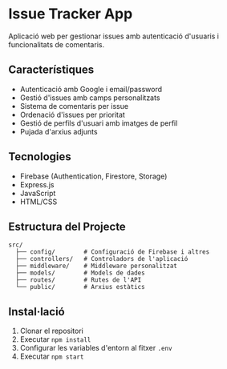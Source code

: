 # Issue Tracker App

Aplicació web per gestionar issues amb autenticació d'usuaris i funcionalitats de comentaris.

## Característiques

- Autenticació amb Google i email/password
- Gestió d'issues amb camps personalitzats
- Sistema de comentaris per issue
- Ordenació d'issues per prioritat
- Gestió de perfils d'usuari amb imatges de perfil
- Pujada d'arxius adjunts

## Tecnologies

- Firebase (Authentication, Firestore, Storage)
- Express.js
- JavaScript
- HTML/CSS

## Estructura del Projecte

```
src/
  ├── config/        # Configuració de Firebase i altres
  ├── controllers/   # Controladors de l'aplicació
  ├── middleware/    # Middleware personalitzat
  ├── models/        # Models de dades
  ├── routes/        # Rutes de l'API
  └── public/        # Arxius estàtics
```

## Instal·lació

1. Clonar el repositori
2. Executar `npm install`
3. Configurar les variables d'entorn al fitxer `.env`
4. Executar `npm start` 